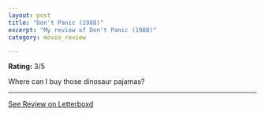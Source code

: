 ```yaml
---
layout: post
title: "Don't Panic (1988)"
excerpt: "My review of Don't Panic (1988)"
category: movie_review

---
```


**Rating:** 3/5

Where can I buy those dinosaur pajamas?

<hr>

[See Review on Letterboxd](https://boxd.it/4df0kp)
